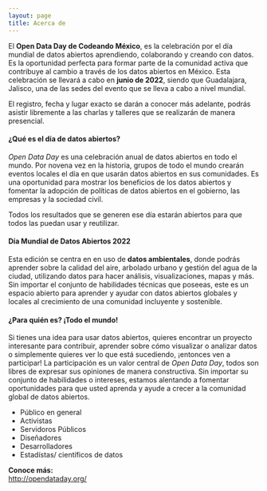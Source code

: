 ```yaml
---
layout: page
title: Acerca de
---
```


El **Open Data Day de Codeando México**, es la celebración por el día mundial de datos abiertos aprendiendo, colaborando y creando con datos. Es la oportunidad perfecta para formar parte de la comunidad activa que contribuye al cambio a través de los datos abiertos en México. Esta celebración se llevará a cabo en **junio de 2022**, siendo que Guadalajara, Jalisco, una de las sedes del evento que se lleva a cabo a nivel mundial.

El registro, fecha y lugar exacto se darán a conocer más adelante, podrás asistir libremente a las charlas y talleres que se realizarán de manera presencial.

#### ¿Qué es el día de datos abiertos?

*Open Data Day* es una celebración anual de datos abiertos en todo el mundo. Por novena vez en la historia, grupos de todo el mundo crearán eventos locales el día en que usarán datos abiertos en sus comunidades. Es una oportunidad para mostrar los beneficios de los datos abiertos y fomentar la adopción de políticas de datos abiertos en el gobierno, las empresas y la sociedad civil.

Todos los resultados que se generen ese día estarán abiertos para que todos las puedan usar y reutilizar.

#### Día Mundial de Datos Abiertos 2022

Esta edición se centra en en uso de **datos ambientales**, donde podrás aprender sobre la calidad del aire, arbolado urbano y gestión del agua de la ciudad, utilizando datos para hacer análisis, visualizaciones, mapas y más. Sin importar el conjunto de habilidades técnicas que poseeas, este es un espacio abierto para aprender y ayudar con datos abiertos globales y locales al crecimiento de una comunidad incluyente y sostenible.

#### ¿Para quién es? ¡Todo el mundo!
Si tienes una idea para usar datos abiertos, quieres encontrar un proyecto interesante para contribuir, aprender sobre cómo visualizar o analizar datos o simplemente quieres ver lo que está sucediendo, ¡entonces ven a participar! La participación es un valor central de *Open Data Day*, todos son libres de expresar sus opiniones de manera constructiva. Sin importar su conjunto de habilidades o intereses, estamos alentando a fomentar oportunidades para que usted aprenda y ayude a crecer a la comunidad global de datos abiertos.

- Público en general
- Activistas
- Servidoros Públicos
- Diseñadores
- Desarrolladores
- Estadístas/ científicos de datos

<strong>Conoce más:</strong><br />
<a href="http://opendataday.org/">http://opendataday.org/</a>
